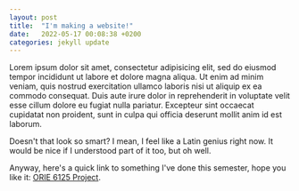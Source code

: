 ```yaml
---
layout: post
title:  "I'm making a website!"
date:   2022-05-17 00:08:38 +0200
categories: jekyll update
---
```

Lorem ipsum dolor sit amet, consectetur adipisicing elit, sed do eiusmod tempor incididunt ut labore et dolore magna aliqua. Ut enim ad minim veniam, quis nostrud exercitation ullamco laboris nisi ut aliquip ex ea commodo consequat. Duis aute irure dolor in reprehenderit in voluptate velit esse cillum dolore eu fugiat nulla pariatur. Excepteur sint occaecat cupidatat non proident, sunt in culpa qui officia deserunt mollit anim id est laborum.

Doesn't that look so smart? I mean, I feel like a Latin genius right now. It would be nice if I understood part of it too, but oh well.

Anyway, here's a quick link to something I've done this semester, hope you like it: [ORIE 6125 Project](https://www.youtube.com/watch?v=dQw4w9WgXcQ). 

